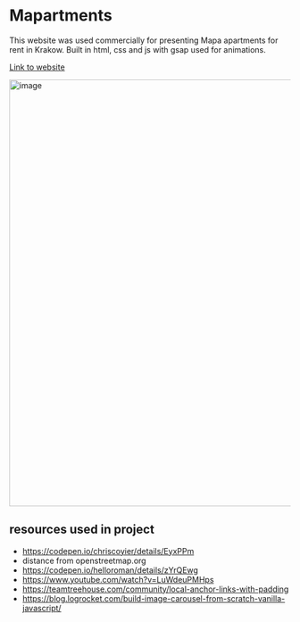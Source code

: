 # Mapartments

This website was used commercially for presenting Mapa apartments for rent in Krakow. Built in html, css and js with gsap used for animations.

[Link to website](https://mapartments.netlify.app/)

<img width="1421" height="765" alt="image" src="https://github.com/user-attachments/assets/e701b87c-2d1f-43ae-9787-cb4efc436e58" />

## resources used in project
- https://codepen.io/chriscoyier/details/EyxPPm
- distance from openstreetmap.org
- https://codepen.io/helloroman/details/zYrQEwg
- https://www.youtube.com/watch?v=LuWdeuPMHps
- https://teamtreehouse.com/community/local-anchor-links-with-padding
- https://blog.logrocket.com/build-image-carousel-from-scratch-vanilla-javascript/
